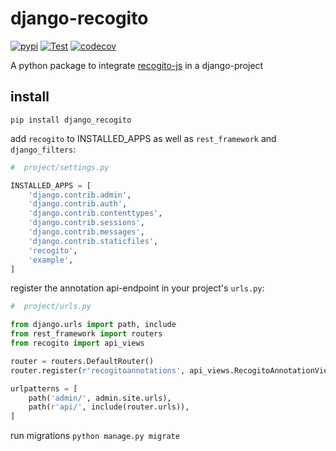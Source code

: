 # django-recogito

[![pypi](https://badge.fury.io/py/django-recogito)](https://badge.fury.io/py/django-recogito)
[![Test](https://github.com/acdh-oeaw/django-recogito/actions/workflows/test.yml/badge.svg?branch=master)](https://github.com/acdh-oeaw/django-recogito/actions/workflows/test.yml)
[![codecov](https://codecov.io/gh/acdh-oeaw/django-recogito/branch/master/graph/badge.svg?token=mX5llsx4Fz)](https://codecov.io/gh/acdh-oeaw/django-recogito)

A python package to integrate [recogito-js](https://github.com/recogito/recogito-js) in a django-project


## install

`pip install django_recogito`

add `recogito` to INSTALLED_APPS as well as `rest_framework` and `django_filters`:

```python
#  project/settings.py

INSTALLED_APPS = [
    'django.contrib.admin',
    'django.contrib.auth',
    'django.contrib.contenttypes',
    'django.contrib.sessions',
    'django.contrib.messages',
    'django.contrib.staticfiles',
    'recogito',
    'example',
]
```

register the annotation api-endpoint in your project's `urls.py`:
```python
#  project/urls.py

from django.urls import path, include
from rest_framework import routers
from recogito import api_views

router = routers.DefaultRouter()
router.register(r'recogitoannotations', api_views.RecogitoAnnotationViewSet)

urlpatterns = [
    path('admin/', admin.site.urls),
    path(r'api/', include(router.urls)),
]
```

run migrations `python manage.py migrate`



